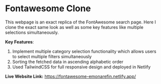 # Fontawesome Clone
This webpage is an exact replica of the FontAwesome search page. Here I clone the exact same look as well as some key features like multiple selections simultaneously. 

**Key Features**: 
1. Implement multiple category selection functionality which allows users to select multiple filters simultaneously
2. Sorting the fetched data in ascending alphabetic order
3. Used TailwindCSS for full responsive design and deployed in Netlify

**Live Website Link:** https://fontawesome-emonarefin.netlify.app/
